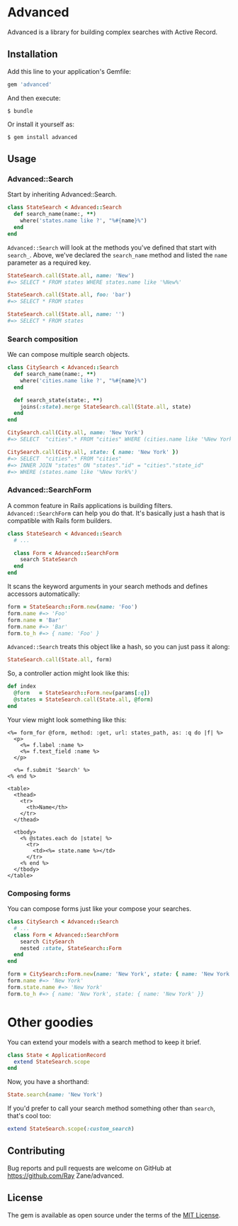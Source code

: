 # Advanced

Advanced is a library for building complex searches with Active Record.

## Installation

Add this line to your application's Gemfile:

```ruby
gem 'advanced'
```

And then execute:

    $ bundle

Or install it yourself as:

    $ gem install advanced

## Usage

### Advanced::Search

Start by inheriting Advanced::Search.

```ruby
class StateSearch < Advanced::Search
  def search_name(name:, **)
    where('states.name like ?', "%#{name}%")
  end
end
```

`Advanced::Search` will look at the methods you've defined that start with `search_`. Above, we've declared the `search_name` method and listed the `name` parameter as a required key.

```ruby
StateSearch.call(State.all, name: 'New')
#=> SELECT * FROM states WHERE states.name like '%New%'

StateSearch.call(State.all, foo: 'bar')
#=> SELECT * FROM states

StateSearch.call(State.all, name: '')
#=> SELECT * FROM states
```

### Search composition

We can compose multiple search objects.

```ruby
class CitySearch < Advanced::Search
  def search_name(name:, **)
    where('cities.name like ?', "%#{name}%")
  end

  def search_state(state:, **)
    joins(:state).merge StateSearch.call(State.all, state)
  end
end
```

```ruby
CitySearch.call(City.all, name: 'New York')
#=> SELECT  "cities".* FROM "cities" WHERE (cities.name like '%New York%')

CitySearch.call(City.all, state: { name: 'New York' })
#=> SELECT  "cities".* FROM "cities"
#=> INNER JOIN "states" ON "states"."id" = "cities"."state_id"
#=> WHERE (states.name like '%New York%')
```

### Advanced::SearchForm

A common feature in Rails applications is building filters. `Advanced::SearchForm` can help you do that. It's basically just a hash that is compatible with Rails form builders.

```ruby
class StateSearch < Advanced::Search
  # ...

  class Form < Advanced::SearchForm
    search StateSearch
  end
end
```

It scans the keyword arguments in your search methods and defines accessors automatically:

```ruby
form = StateSearch::Form.new(name: 'Foo')
form.name #=> 'Foo'
form.name = 'Bar'
form.name #=> 'Bar'
form.to_h #=> { name: 'Foo' }
```

`Advanced::Search` treats this object like a hash, so you can just pass it along:

```ruby
StateSearch.call(State.all, form)
```

So, a controller action might look like this:

```ruby
def index
  @form   = StateSearch::Form.new(params[:q])
  @states = StateSearch.call(State.all, @form)
end
```

Your view might look something like this:

```
<%= form_for @form, method: :get, url: states_path, as: :q do |f| %>
  <p>
    <%= f.label :name %>
    <%= f.text_field :name %>
  </p>

  <%= f.submit 'Search' %>
<% end %>

<table>
  <thead>
    <tr>
      <th>Name</th>
    </tr>
  </thead>

  <tbody>
    <% @states.each do |state| %>
      <tr>
        <td><%= state.name %></td>
      </tr>
    <% end %>
  </tbody>
</table>
```

### Composing forms

You can compose forms just like your compose your searches.

```ruby
class CitySearch < Advanced::Search
  # ...
  class Form < Advanced::SearchForm
    search CitySearch
    nested :state, StateSearch::Form
  end
end
```

```ruby
form = CitySearch::Form.new(name: 'New York', state: { name: 'New York' })
form.name #=> 'New York'
form.state.name #=> 'New York'
form.to_h #=> { name: 'New York', state: { name: 'New York' }}
```

# Other goodies

You can extend your models with a search method to keep it brief.

```ruby
class State < ApplicationRecord
  extend StateSearch.scope
end
```

Now, you have a shorthand:

```ruby
State.search(name: 'New York')
```

If you'd prefer to call your search method something other than `search`, that's cool too:

```ruby
extend StateSearch.scope(:custom_search)
```

## Contributing

Bug reports and pull requests are welcome on GitHub at https://github.com/Ray Zane/advanced.

## License

The gem is available as open source under the terms of the [MIT License](http://opensource.org/licenses/MIT).

